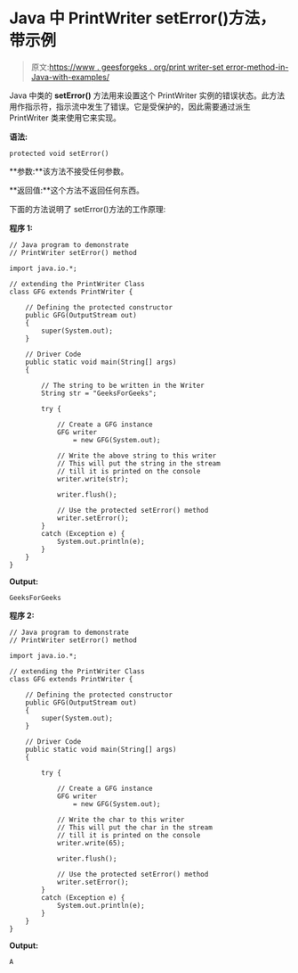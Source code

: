 # Java 中 PrintWriter setError()方法，带示例

> 原文:[https://www . geesforgeks . org/print writer-set error-method-in-Java-with-examples/](https://www.geeksforgeeks.org/printwriter-seterror-method-in-java-with-examples/)

Java 中类的 **setError()** 方法用来设置这个 PrintWriter 实例的错误状态。此方法用作指示符，指示流中发生了错误。它是受保护的，因此需要通过派生 PrintWriter 类来使用它来实现。

**语法:**

```
protected void setError()
```

**参数:**该方法不接受任何参数。

**返回值:**这个方法不返回任何东西。

下面的方法说明了 setError()方法的工作原理:

**程序 1:**

```
// Java program to demonstrate
// PrintWriter setError() method

import java.io.*;

// extending the PrintWriter Class
class GFG extends PrintWriter {

    // Defining the protected constructor
    public GFG(OutputStream out)
    {
        super(System.out);
    }

    // Driver Code
    public static void main(String[] args)
    {

        // The string to be written in the Writer
        String str = "GeeksForGeeks";

        try {

            // Create a GFG instance
            GFG writer
                = new GFG(System.out);

            // Write the above string to this writer
            // This will put the string in the stream
            // till it is printed on the console
            writer.write(str);

            writer.flush();

            // Use the protected setError() method
            writer.setError();
        }
        catch (Exception e) {
            System.out.println(e);
        }
    }
}
```

**Output:**

```
GeeksForGeeks

```

**程序 2:**

```
// Java program to demonstrate
// PrintWriter setError() method

import java.io.*;

// extending the PrintWriter Class
class GFG extends PrintWriter {

    // Defining the protected constructor
    public GFG(OutputStream out)
    {
        super(System.out);
    }

    // Driver Code
    public static void main(String[] args)
    {

        try {

            // Create a GFG instance
            GFG writer
                = new GFG(System.out);

            // Write the char to this writer
            // This will put the char in the stream
            // till it is printed on the console
            writer.write(65);

            writer.flush();

            // Use the protected setError() method
            writer.setError();
        }
        catch (Exception e) {
            System.out.println(e);
        }
    }
}
```

**Output:**

```
A

```